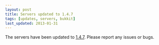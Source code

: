 ```yaml
---
layout: post
title: Servers updated to 1.4.7
tags: [updates, servers, bukkit]
last_updated: 2013-01-31
---
```


The servers have been updated to [1.4.7](http://forums.bukkit.org/threads/craftbukkit-1-4-7-r1-0-is-now-available.126435/). Please report any issues or bugs.
